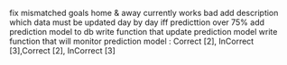 fix mismatched goals home & away currently works bad
add description which data must be updated day by day
iff predicttion over 75% add prediction model to db
write function that update prediction model
write function that will monitor prediction model : Correct [2], InCorrect [3],Correct [2], InCorrect [3]
